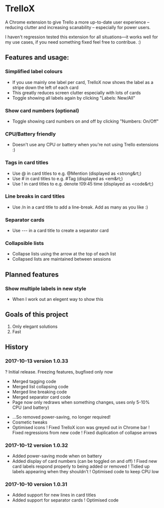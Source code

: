 # TrelloX

A Chrome extension to give Trello a more up-to-date user experience – reducing clutter and increasing scanability – especially for power users.

I haven't regression tested this extension for all situations—it works well for my use cases, if you need something fixed feel free to contribue. :) 

## Features and usage:

### Simplified label colours
- If you use mainly one label per card, TrelloX now shows the label as a stripe down the left of each card
- This greatly reduces screen clutter especially with lots of cards
- Toggle showing all labels again by clicking "Labels: New/All"

### Show card numbers (optional)
- Toggle showing card numbers on and off by clicking "Numbers: On/Off"

### CPU/Battery friendly
- Doesn't use any CPU or battery when you're not using Trello extensions :)

### Tags in card titles
- Use @ in card titles to e.g. @Mention (displayed as &lt;strong&rt;)
- Use # in card titles to e.g. #Tag (displayed as &lt;em&rt;)
- Use ! in card titles to e.g. denote !09:45 time (displayed as &lt;code&rt;)

### Line breaks in card titles
- Use /n in a card title to add a line-break. Add as many as you like :)

### Separator cards
- Use --- in a card title to create a separator card

### Collapsible lists
- Collapse lists using the arrow at the top of each list
- Collapsed lists are maintained between sessions

## Planned features

### Show multiple labels in new style
- When I work out an elegent way to show this

## Goals of this project
1. Only elegant solutions
2. Fast

## History

### 2017-10-13 version 1.0.33
? Initial release. Freezing features, bugfixed only now
+ Merged tagging code
+ Merged list collapsing code
+ Merged line breaking code
+ Merged separator card code
+ Page now only redraws when something changes, uses only 5-10% CPU (and battery)
- ...So removed power-saving, no longer required!
- Cosmetic tweaks
- Optimised icons
! Fixed TrelloX icon was greyed out in Chrome bar
! Fixed regressions from new code
! Fixed duplication of collapse arrows

### 2017-10-12 version 1.0.32
+ Added power-saving mode when on battery
+ Added display of card numbers (can be toggled on and off)
! Fixed new card labels respond properly to being added or removed
! Tidied up labels appearing when they shouldn't
! Optimised code to keep CPU low

### 2017-10-10 version 1.0.31
+ Added support for new lines in card titles
+ Added support for separator cards
! Optimised code

